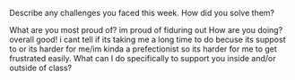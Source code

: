 Describe any challenges you faced this week. How did you solve them?

What are you most proud of?
im proud of fiduring out 
How are you doing?
    overall good! i cant tell if its taking me a long time to do becuse its suppost to or its harder for me/im kinda a prefectionist so its harder for me to get frustrated easily. 
What can I do specifically to support you inside and/or outside of class?